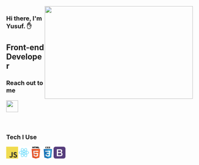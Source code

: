 <img src="https://media4.giphy.com/media/MGdfeiKtEiEPS/giphy.gif?cid=ecf05e47k3a2app2njgd445gubqdamre7vq3pdgry7flhpid&rid=giphy.gif&ct=g" align="right" width="400" height="250">

### Hi there, I'm Yusuf. :hand:

## Front-end Developer

### Reach out to me

[<img height="32" width="32" src="https://unpkg.com/simple-icons@v7/icons/linkedin.svg" />][linkedin]


[linkedin]: https://www.linkedin.com/in/yusuf-al/
<br>

### Tech I Use

<img align="left" src="https://raw.githubusercontent.com/github/explore/80688e429a7d4ef2fca1e82350fe8e3517d3494d/topics/javascript/javascript.png" width="32">
<img align="left" src="https://raw.githubusercontent.com/github/explore/80688e429a7d4ef2fca1e82350fe8e3517d3494d/topics/react/react.png" width="32">
<img align="left" src="https://raw.githubusercontent.com/github/explore/80688e429a7d4ef2fca1e82350fe8e3517d3494d/topics/html/html.png" width="32">
<img align="left" src="https://raw.githubusercontent.com/github/explore/80688e429a7d4ef2fca1e82350fe8e3517d3494d/topics/css/css.png" width="32">
<img align="left" src="https://raw.githubusercontent.com/github/explore/80688e429a7d4ef2fca1e82350fe8e3517d3494d/topics/bootstrap/bootstrap.png" width="32">

